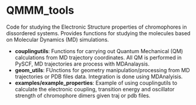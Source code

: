 # QMMM_tools
Code for studying the Electronic Structure properties of chromophores in dissordered systems. 
Provides functions for studying the molecules based on Molecular Dynamics (MD) simulations.

- **couplingutils**: Functions for carrying out Quantum Mechanical (QM) calculations from MD trajectory coordinates. 
All QM is performed in PySCF, MD trajectories are process with MDAnalaysis.
- **geom_utils**: FUnctions for geometry manipulation/processing from MD trajectories or PDB files data. Integration is done using MDAnalyisis. 
- **examples/example_properties**: Example of using couplingutils to calculate the electronic coupling, transition energy and oscillator strength of chromophore dimers given traj or pdb files.
